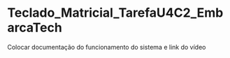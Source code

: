 # Teclado_Matricial_TarefaU4C2_EmbarcaTech
Colocar documentação do funcionamento do sistema e link do vídeo